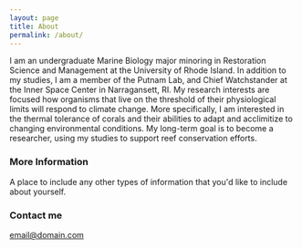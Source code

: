 ```yaml
---
layout: page
title: About
permalink: /about/
---
```


I am an undergraduate Marine Biology major minoring in Restoration Science and Management at the University of Rhode Island. In addition to my studies, I am a member of the Putnam Lab, and Chief Watchstander at the Inner Space Center in Narragansett, RI. My research interests are focused how organisms that live on the threshold of their physiological limits will respond to climate change. More specifically, I am interested in the thermal tolerance of corals and their abilities to adapt and acclimitize to changing environmental conditions. My long-term goal is to become a researcher, using my studies to support reef conservation efforts.

### More Information

A place to include any other types of information that you'd like to include about yourself.

### Contact me

[email@domain.com](mailto:email@domain.com)